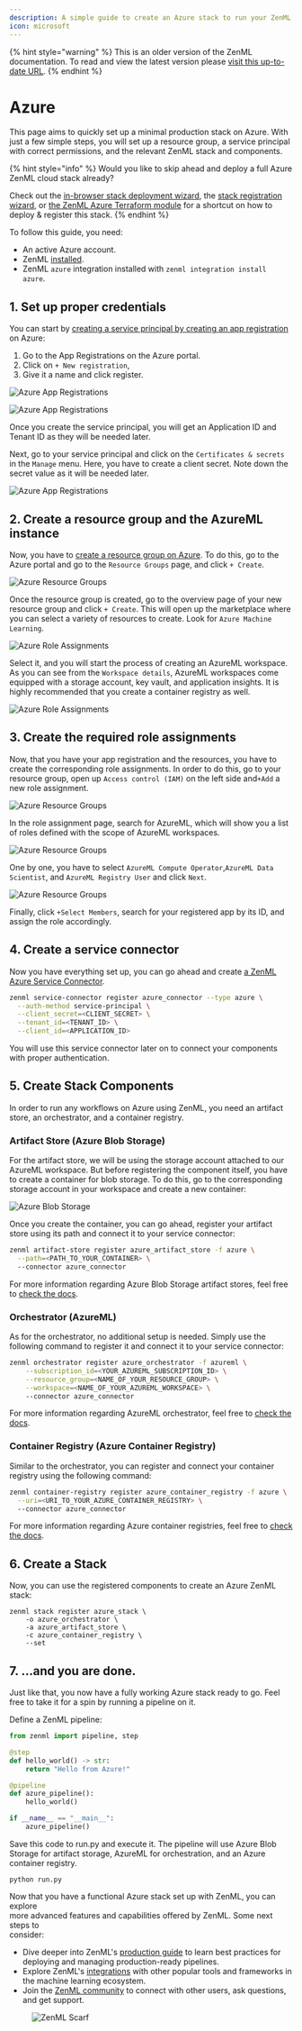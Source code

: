 ```yaml
---
description: A simple guide to create an Azure stack to run your ZenML pipelines
icon: microsoft
---
```


{% hint style="warning" %}
This is an older version of the ZenML documentation. To read and view the latest version please [visit this up-to-date URL](https://docs.zenml.io).
{% endhint %}


# Azure

This page aims to quickly set up a minimal production stack on Azure. With just a few simple steps, you will set up a resource group, a service principal with correct permissions, and the relevant ZenML stack and components.

{% hint style="info" %}
Would you like to skip ahead and deploy a full Azure ZenML cloud stack already?

Check out the [in-browser stack deployment wizard](https://docs.zenml.io/how-to/infrastructure-deployment/stack-deployment/deploy-a-cloud-stack), the [stack registration wizard](https://docs.zenml.io/how-to/infrastructure-deployment/stack-deployment/register-a-cloud-stack), or [the ZenML Azure Terraform module](https://docs.zenml.io/how-to/infrastructure-deployment/stack-deployment/deploy-a-cloud-stack-with-terraform) for a shortcut on how to deploy & register this stack.
{% endhint %}

To follow this guide, you need:

* An active Azure account.
* ZenML [installed](https://docs.zenml.io/getting-started/installation).
* ZenML `azure` integration installed with `zenml integration install azure`.

## 1. Set up proper credentials

You can start by [creating a service principal by creating an app registration](https://github.com/Azure/MachineLearningNotebooks/blob/master/how-to-use-azureml/manage-azureml-service/authentication-in-azureml/authentication-in-azureml.ipynb)\
on Azure:

1. Go to the App Registrations on the Azure portal.
2. Click on `+ New registration`,
3. Give it a name and click register.

![Azure App Registrations](../../.gitbook/assets/azure_1.png)

![Azure App Registrations](../../.gitbook/assets/azure_2.png)

Once you create the service principal, you will get an Application ID and Tenant ID as they will be needed later.

Next, go to your service principal and click on the `Certificates & secrets` in the `Manage` menu. Here, you have to create a client secret. Note down the secret value as it will be needed later.

![Azure App Registrations](../../.gitbook/assets/azure_3.png)

## 2. Create a resource group and the AzureML instance

Now, you have to [create a resource group on Azure](https://learn.microsoft.com/en-us/azure/azure-resource-manager/management/manage-resource-groups-portal). To do this, go to the Azure portal and go to the `Resource Groups` page, and click `+ Create`.

![Azure Resource Groups](../../.gitbook/assets/azure_4.png)

Once the resource group is created, go to the overview page of your new resource group and click `+ Create`. This will open up the marketplace where you can select a variety of resources to create. Look for `Azure Machine Learning`.

![Azure Role Assignments](../../.gitbook/assets/azure_5.png)

Select it, and you will start the process of creating an AzureML workspace. As you can see from the `Workspace details`, AzureML workspaces come equipped with a storage account, key vault, and application insights. It is highly recommended that you create a container registry as well.

![Azure Role Assignments](../../.gitbook/assets/azure_6.png)

## 3. Create the required role assignments

Now, that you have your app registration and the resources, you have to create the corresponding role assignments. In order to do this, go to your resource group, open up `Access control (IAM)` on the left side and`+Add` a new role assignment.

![Azure Resource Groups](../../.gitbook/assets/azure-role-assignment-1.png)

In the role assignment page, search for AzureML, which will show you a list of roles defined with the scope of AzureML workspaces.

![Azure Resource Groups](../../.gitbook/assets/azure-role-assignment-2.png)

One by one, you have to select `AzureML Compute Operator`,`AzureML Data Scientist`, and `AzureML Registry User` and click `Next`.

![Azure Resource Groups](../../.gitbook/assets/azure-role-assignment-3.png)

Finally, click `+Select Members`, search for your registered app by its ID, and assign the role accordingly.

## 4. Create a service connector

Now you have everything set up, you can go ahead and create [a ZenML Azure Service Connector](https://docs.zenml.io/how-to/infrastructure-deployment/auth-management/azure-service-connector).

```bash
zenml service-connector register azure_connector --type azure \
  --auth-method service-principal \
  --client_secret=<CLIENT_SECRET> \
  --tenant_id=<TENANT_ID> \
  --client_id=<APPLICATION_ID>
```

You will use this service connector later on to connect your components with proper authentication.

## 5. Create Stack Components

In order to run any workflows on Azure using ZenML, you need an artifact store, an orchestrator, and a container registry.

### Artifact Store (Azure Blob Storage)

For the artifact store, we will be using the storage account attached to our AzureML workspace. But before registering the component itself, you have to create a container for blob storage. To do this, go to the corresponding storage account in your workspace and create a new container:

![Azure Blob Storage](../../.gitbook/assets/azure_7.png)

Once you create the container, you can go ahead, register your artifact store using its path and connect it to your service connector:

```bash
zenml artifact-store register azure_artifact_store -f azure \
  --path=<PATH_TO_YOUR_CONTAINER> \ 
  --connector azure_connector
```

For more information regarding Azure Blob Storage artifact stores, feel free to [check the docs](https://docs.zenml.io/stacks/artifact-stores/azure).

### Orchestrator (AzureML)

As for the orchestrator, no additional setup is needed. Simply use the following command to register it and connect it to your service connector:

```bash
zenml orchestrator register azure_orchestrator -f azureml \
    --subscription_id=<YOUR_AZUREML_SUBSCRIPTION_ID> \
    --resource_group=<NAME_OF_YOUR_RESOURCE_GROUP> \
    --workspace=<NAME_OF_YOUR_AZUREML_WORKSPACE> \ 
    --connector azure_connector
```

For more information regarding AzureML orchestrator, feel free to [check the docs](https://docs.zenml.io/stacks/orchestrators/azureml).

### Container Registry (Azure Container Registry)

Similar to the orchestrator, you can register and connect your container registry using the following command:

```bash
zenml container-registry register azure_container_registry -f azure \
  --uri=<URI_TO_YOUR_AZURE_CONTAINER_REGISTRY> \ 
  --connector azure_connector
```

For more information regarding Azure container registries, feel free to [check the docs](https://docs.zenml.io/stacks/container-registries/azure).

## 6. Create a Stack

Now, you can use the registered components to create an Azure ZenML stack:

```shell
zenml stack register azure_stack \
    -o azure_orchestrator \
    -a azure_artifact_store \
    -c azure_container_registry \
    --set
```

## 7. ...and you are done.

Just like that, you now have a fully working Azure stack ready to go. Feel free to take it for a spin by running a pipeline on it.

Define a ZenML pipeline:

```python
from zenml import pipeline, step

@step
def hello_world() -> str:
    return "Hello from Azure!"

@pipeline
def azure_pipeline():
    hello_world()

if __name__ == "__main__":
    azure_pipeline()
```

Save this code to run.py and execute it. The pipeline will use Azure Blob Storage for artifact storage, AzureML for orchestration, and an Azure container registry.

```shell
python run.py
```

Now that you have a functional Azure stack set up with ZenML, you can explore\
more advanced features and capabilities offered by ZenML. Some next steps to\
consider:

* Dive deeper into ZenML's [production guide](https://docs.zenml.io/user-guides/production-guide) to learn best practices for deploying and managing production-ready pipelines.
* Explore ZenML's [integrations](https://docs.zenml.io/stacks) with other popular tools and frameworks in the machine learning ecosystem.
* Join the [ZenML community](https://zenml.io/slack) to connect with other users, ask questions, and get support.

<figure><img src="https://static.scarf.sh/a.png?x-pxid=f0b4f458-0a54-4fcd-aa95-d5ee424815bc" alt="ZenML Scarf"><figcaption></figcaption></figure>
